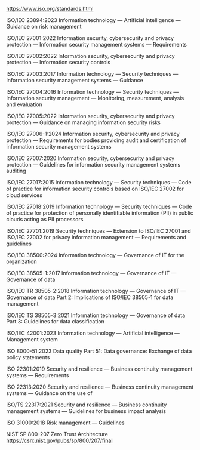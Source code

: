https://www.iso.org/standards.html

ISO/IEC 23894:2023 Information technology — Artificial intelligence — Guidance on risk management

ISO/IEC 27001:2022 Information security, cybersecurity and privacy protection — Information security management systems — Requirements

ISO/IEC 27002:2022 Information security, cybersecurity and privacy protection — Information security controls

ISO/IEC 27003:2017 Information technology — Security techniques — Information security management systems — Guidance

ISO/IEC 27004:2016 Information technology — Security techniques — Information security management — Monitoring, measurement, analysis and evaluation

ISO/IEC 27005:2022 Information security, cybersecurity and privacy protection — Guidance on managing information security risks

ISO/IEC 27006-1:2024 Information security, cybersecurity and privacy protection — Requirements for bodies providing audit and certification of information security management systems

ISO/IEC 27007:2020 Information security, cybersecurity and privacy protection — Guidelines for information security management systems auditing

ISO/IEC 27017:2015 Information technology — Security techniques — Code of practice for information security controls based on ISO/IEC 27002 for cloud services

ISO/IEC 27018:2019 Information technology — Security techniques — Code of practice for protection of personally identifiable information (PII) in public clouds acting as PII processors

ISO/IEC 27701:2019 Security techniques — Extension to ISO/IEC 27001 and ISO/IEC 27002 for privacy information management — Requirements and guidelines

ISO/IEC 38500:2024 Information technology — Governance of IT for the organization

ISO/IEC 38505-1:2017 Information technology — Governance of IT — Governance of data

ISO/IEC TR 38505-2:2018 Information technology — Governance of IT — Governance of data Part 2: Implications of ISO/IEC 38505-1 for data management

ISO/IEC TS 38505-3:2021 Information technology — Governance of data Part 3: Guidelines for data classification

ISO/IEC 42001:2023 Information technology — Artificial intelligence — Management system



ISO 8000-51:2023 Data quality Part 51: Data governance: Exchange of data policy statements

ISO 22301:2019 Security and resilience — Business continuity management systems — Requirements

ISO 22313:2020 Security and resilience — Business continuity management systems — Guidance on the use of 

ISO/TS 22317:2021 Security and resilience — Business continuity management systems — Guidelines for business impact analysis

ISO 31000:2018 Risk management — Guidelines



NIST SP 800-207 Zero Trust Architecture
https://csrc.nist.gov/pubs/sp/800/207/final